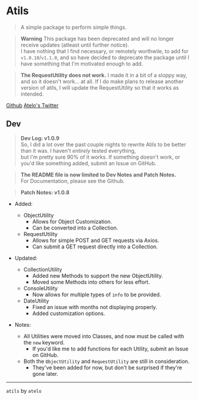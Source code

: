 # Atils
> A simple package to perform simple things.

> **Warning**
> This package has been deprecated and will no longer receive updates (atleast until further notice).<br>
> I have nothing that I find necessary, or remotely worthwile, to add for `v1.0.10`/`v1.1.0`, and so have decided to deprecate the package until I have something that I'm motivated enough to add.

> **The RequestUtility does not work.**
> I made it in a bit of a sloppy way, and so it doesn't work... at all. If I do make plans to release another version of atils, I will update the RequestUtility so that it works as intended.

[Github](https://github.com/itsatelo/atils)
[Atelo's Twitter](https://twitter.com/itsatelo)

## Dev
> **Dev Log: v1.0.9**<br>
> So, I did a lot over the past couple nights to rewrite Atils to be better than it was. I haven't *entirely* tested everything,<br>
> but I'm pretty sure 90% of it works. If something doesn't work, or you'd like something added, submit an Issue on GitHub.<br>

> **The README file is now limited to Dev Notes and Patch Notes.**<br>
> For Documentation, please see the Github.

> **Patch Notes: v1.0.8**<br>
- Added:
    - ObjectUtility
        - Allows for Object Customization.
        - Can be converted into a Collection.
    - RequestUtility
        - Allows for simple POST and GET requests via Axios.
        - Can submit a GET request directly into a Collection.
- Updated:
    - CollectionUtility
        - Added new Methods to support the new ObjectUtility.
        - Moved some Methods into others for less effort.
    - ConsoleUtility
        - Now allows for multiple types of `info` to be provided.
    - DateUtility
        - Fixed an issue with months not displaying properly.
        - Added customization options.

- Notes:
    - All Utilities were moved into Classes, and now must be called with the `new` keyword.
        - If you'd like me to add functions for each Utility, submit an Issue on GitHub.
    - Both the `ObjectUtility` and `RequestUtility` are still in consideration.
        - They've been added for now, but don't be surprised if they're gone later.

---
`atils` by `atelo`
